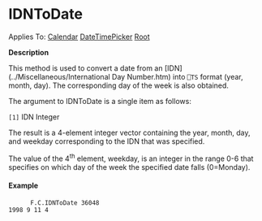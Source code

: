 




<h1 class="heading"><span class="name">IDNToDate</span></h1>

Applies To: [Calendar](../a-z/calendar.md) [DateTimePicker](../a-z/datetimepicker.md) [Root](../a-z/root.md)


**Description**


This method is used to convert a date from an [IDN](../Miscellaneous/International Day Number.htm) into `⎕TS` format (year, month, day). The corresponding day of the week is also obtained.


The argument to IDNToDate is a single item as follows:


`[1]` IDN Integer


The result is a 4-element integer vector containing the year, month, day, and weekday corresponding to the IDN that was specified.


The value of the 4<sup>th</sup> element, weekday, is an integer in the range 0-6 that specifies on which day of the week the specified date falls (0=Monday).

#### Example

```apl
      F.C.IDNToDate 36048
1998 9 11 4
```



